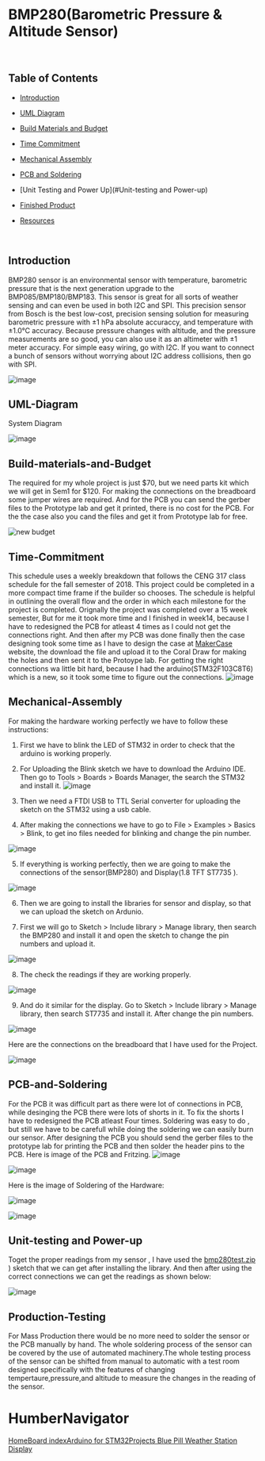 # BMP280(Barometric Pressure & Altitude Sensor)

<br />

##  Table of Contents

- [Introduction](#Introduction)

- [UML Diagram](#UML-Diagram)

- [Build Materials and Budget](#Build-materials-and-Budget)

- [Time Commitment](#Time-Commitment)

- [Mechanical Assembly](#Mechanical-Assembly)

- [PCB and Soldering](#Pcb-and-Soldering)

- [Unit Testing and Power Up](#Unit-testing and Power-up)

- [Finished Product](#finished-product)

- [Resources](#resources)

<br />

## Introduction
 BMP280 sensor is an environmental sensor with temperature, barometric pressure that is the next generation upgrade to the BMP085/BMP180/BMP183. This sensor is great for all sorts of weather sensing and can even be used in both I2C and SPI. This precision sensor from Bosch is the best low-cost, precision sensing solution for measuring barometric pressure with ±1 hPa absolute accuraccy, and temperature with ±1.0°C accuracy. Because pressure changes with altitude, and the pressure measurements are so good, you can also use it as an altimeter with  ±1 meter accuracy. For simple easy wiring, go with I2C. If you want to connect a bunch of sensors without worrying about I2C address collisions, then go with SPI.
 
 ![image](https://user-images.githubusercontent.com/43187006/49831322-951a8b80-fd61-11e8-95c3-a2f389499f17.png)
 
 ## UML-Diagram
 
 System Diagram
 
 ![image](https://user-images.githubusercontent.com/43187006/49844241-1ee14d80-fd90-11e8-8c42-8077f3fd24d2.png)

 
 ## Build-materials-and-Budget
 The required for my whole project is just $70, but we need parts kit which we will get in Sem1 for $120. For making the connections on the breadboard some jumper wires are required. And for the PCB you can send the gerber files to the Prototype lab and get it printed, there is no cost for the PCB. For the the case also you cand the files and get it from Prototype lab for free.  
 
 ![new budget](https://user-images.githubusercontent.com/43187006/49832284-360a4600-fd64-11e8-9098-5a0c6e5747ff.PNG)
 
 
## Time-Commitment
This schedule uses a weekly breakdown that follows the CENG 317 class schedule for the fall semester of 2018. This project could be completed in a more compact time frame if the builder so chooses. The schedule is helpful in outlining the overall flow and the order in which each milestone for the project is completed. Orignally the project was completed over a 15 week semester, But for me it took more time and I finished in week14, because I have to redesigned the PCB for atleast 4 times as I could not get the connections right. And then after my PCB was done finally then the case designing took some time as I have to design the case at [MakerCase](http://www.makercase.com) website, the download the file and upload it to the Coral Draw for making the holes and then sent it to the Protoype lab. For getting the right connections wa little bit hard, because I had the arduino(STM32F103C8T6) which is a new, so it took some time to figure out the connections.
![image](https://user-images.githubusercontent.com/43187006/49834451-69e86a00-fd6a-11e8-9a2d-3260a58b177a.png)


## Mechanical-Assembly
For making the hardware working perfectly we have to follow these instructions:

1. First we have to blink the LED of STM32 in order to check that the arduino is working properly.

2. For Uploading the Blink sketch we have to download the Arduino IDE. Then go to Tools > Boards > Boards Manager, the search the STM32 and install it. ![image](https://user-images.githubusercontent.com/43187006/49835442-30fdc480-fd6d-11e8-82b2-bf26bf93af16.png)

3. Then we need a FTDI USB to TTL Serial converter for uploading the sketch on the STM32 using a usb cable.

4. After making the connections we have to go to File > Examples > Basics > Blink, to get ino files needed for blinking and change the pin number.

![image](https://user-images.githubusercontent.com/43187006/49835951-ec732880-fd6e-11e8-8934-151a5b0cfc7e.png)
 
5. If everything is working perfectly, then we are going to make the connections of the sensor(BMP280) and Display(1.8 TFT ST7735
). 

![image](https://user-images.githubusercontent.com/43187006/49836100-74593280-fd6f-11e8-88d9-2c41508a1bec.png)

6. Then we are going to install the libraries for sensor and display, so that we can upload the sketch on Ardunio.

7. First we will go to Sketch > Include library > Manage library, then search the BMP280 and install it and open the sketch to change the pin numbers and upload it.

![image](https://user-images.githubusercontent.com/43187006/49836401-74a5fd80-fd70-11e8-951a-28e3afa0c9fe.png)

8. The check the readings if they are working properly.

![image](https://user-images.githubusercontent.com/43187006/49836424-9c956100-fd70-11e8-9f4e-5fde2299e260.png)

9. And do it similar for the display. Go to Sketch > Include library > Manage library, then search ST7735 and install it. After change the pin numbers.

![image](https://user-images.githubusercontent.com/43187006/49839301-7fff2600-fd7c-11e8-9d22-e43f2feaa61e.png)

Here are the connections on the breadboard that I have used for the Project.

![image](https://user-images.githubusercontent.com/43187006/49839420-f56af680-fd7c-11e8-9fe9-95f6f0e612ac.png)


## PCB-and-Soldering
For the PCB it was difficult part as there were lot of connections in PCB, while desinging the PCB there were lots of shorts in it. To fix the shorts I have to redesigned the PCB atleast Four times. Soldering was easy to do , but still we have to be carefull while doing the soldering we can easily burn our sensor. After designing the PCB you should send the gerber files to the prototype lab for printing the PCB and then solder the header pins to the PCB.
Here is image of the PCB and Fritzing. 
![image](https://user-images.githubusercontent.com/43187006/49840059-e3d71e00-fd7f-11e8-8633-3832877d8add.png)

![image](https://user-images.githubusercontent.com/43187006/49840089-06693700-fd80-11e8-8b57-a5effe465862.png)

Here is the image of Soldering of the Hardware:

![image](https://user-images.githubusercontent.com/43187006/49841300-12a3c300-fd85-11e8-83b3-c1ddfd856828.png)

![image](https://user-images.githubusercontent.com/43187006/49841749-ca85a000-fd86-11e8-9753-a9dfe5eb53a6.png)

## Unit-testing and Power-up
Toget the proper readings from my sensor , I have used the [bmp280test.zip](https://github.com/IshanKhuttan/HumberNavigator/files/2670358/bmp280test.zip)
) sketch that we can get after installing the library. And then after using the correct connections we can get the readings as shown below:

![image](https://user-images.githubusercontent.com/43187006/49845270-ff4c2400-fd93-11e8-9de8-a68f33ed6709.png)



## Production-Testing

For Mass Production there would be no more need to solder the sensor or the PCB manually by hand. The whole soldering process of the sensor can be covered by the use of automated machinery.The whole testing process of the sensor can be shifted from manual to automatic with  a test room designed specifically with the features of changing tempertaure,pressure,and altitude to measure the changes in the reading of the sensor.

# HumberNavigator
[HomeBoard indexArduino for STM32Projects
Blue Pill Weather Station Display](http://stm32duino.com/viewtopic.php?t=843)
